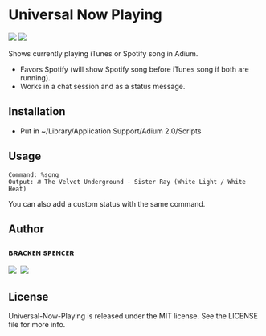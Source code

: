 Universal Now Playing
=====================
[![](https://img.shields.io/badge/platform-macOS-lightgrey.svg)](http://www.apple.com/macos/)
[![](https://img.shields.io/badge/Maintained-No-red.svg)]()

Shows currently playing iTunes or Spotify song in Adium.
* Favors Spotify (will show Spotify song before iTunes song if both are running).
* Works in a chat session and as a status message.

## Installation

* Put in ~/Library/Application Support/Adium 2.0/Scripts

## Usage

````
Command: %song
Output: ♬ The Velvet Underground - Sister Ray (White Light / White Heat)
````

You can also add a custom status with the same command.

## Author

### **ʙʀᴀᴄᴋᴇɴ sᴘᴇɴᴄᴇʀ**<br />
[![](https://cdn3.iconfinder.com/data/icons/free-social-icons/67/github_square_black-48.png)](http://github.com/brackendev/)
&nbsp;[![](https://cdn3.iconfinder.com/data/icons/free-social-icons/67/linkedin_square_black-48.png)](https://www.linkedin.com/in/brackenspencer/)

## License

Universal-Now-Playing is released under the MIT license. See the LICENSE file for more info.
